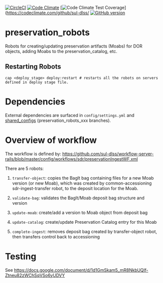 [![CircleCI](https://circleci.com/gh/sul-dlss/preservation_robots.svg?style=svg)](https://circleci.com/gh/sul-dlss/preservation_robots)
[![Code Climate](https://codeclimate.com/github/sul-dlss/preservation_robots/badges/gpa.svg)](https://codeclimate.com/github/sul-dlss/preservation_robots)
[![Code Climate Test Coverage](https://codeclimate.com/github/sul-dlss/preservation_robots/badges/coverage.svg)](https://codeclimate.com/github/sul-dlss/
[![GitHub version](https://badge.fury.io/gh/sul-dlss%2Fpreservation_robots.svg)](https://badge.fury.io/gh/sul-dlss%2Fpreservation_robots)

# preservation_robots

Robots for creating/updating preservation artifacts (Moabs) for DOR objects, adding Moabs to the preservation_catalog, etc.

## Restarting Robots

```
cap <deploy_stage> deploy:restart # restarts all the robots on servers defined in deploy stage file.
```

# Dependencies

External dependencies are surfaced in `config/settings.yml` and [shared_configs](https://github.com/sul-dlss/shared_configs) (preservation_robots_xxx branches).

# Overview of workflow

The workflow is defined by: https://github.com/sul-dlss/workflow-server-rails/blob/master/config/workflows/sdr/preservationIngestWF.xml

There are 5 robots:

1. `transfer-object`: copies the BagIt bag containing files for a new Moab version (or new Moab), which was created by common-accessioning sdr-ingest-transfer robot, to the deposit location for the Moab.

2. `validate-bag`: validates the BagIt/Moab deposit bag structure and version

3. `update-moab`: create/add a version to Moab object from deposit bag

4. `update-catalog`: create/update Preservation Catalog entry for this Moab

5. `complete-ingest`: removes deposit bag created by transfer-object robot, then transfers control back to accessioning

# Testing

See https://docs.google.com/document/d/1d1GmSkam5_mR8NkbUQIf-Ztneu82zWChSqVSo6yUDVY
